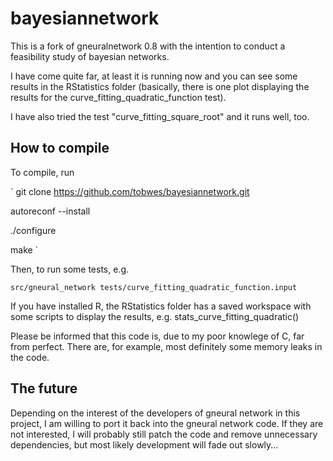 # bayesiannetwork

This is a fork of gneuralnetwork 0.8 with the intention to conduct a feasibility study of bayesian networks.

I have come quite far, at least it is running now and you can see some results in the RStatistics folder (basically, there is one plot displaying the results for the curve_fitting_quadratic_function test).

I have also tried the test "curve_fitting_square_root" and it runs well, too.


## How to compile

To compile, run

`
git clone https://github.com/tobwes/bayesiannetwork.git

autoreconf --install

./configure

make
`

Then, to run some tests, e.g.

`
src/gneural_network tests/curve_fitting_quadratic_function.input
`

If you have installed R, the RStatistics folder has a saved workspace with some scripts to display the results, e.g. stats_curve_fitting_quadratic()

Please be informed that this code is, due to my poor knowlege of C, far from perfect. There are, for example, most definitely some memory leaks in the code.

## The future

Depending on the interest of the developers of gneural network in this project, I am willing to port it back into the gneural network code. If they are not interested, I will probably still patch the code and remove unnecessary dependencies, but most likely development will fade out slowly...